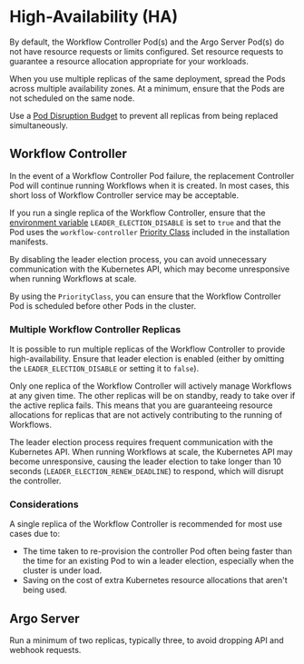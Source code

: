 # High-Availability (HA)

By default, the Workflow Controller Pod(s) and the Argo Server Pod(s) do not have resource requests or limits configured.
Set resource requests to guarantee a resource allocation appropriate for your workloads.

When you use multiple replicas of the same deployment, spread the Pods across multiple availability zones.
At a minimum, ensure that the Pods are not scheduled on the same node.

Use a [Pod Disruption Budget](https://kubernetes.io/docs/concepts/workloads/pods/disruptions/#pod-disruption-budgets) to prevent all replicas from being replaced simultaneously.

## Workflow Controller

In the event of a Workflow Controller Pod failure, the replacement Controller Pod will continue running Workflows when it is created.
In most cases, this short loss of Workflow Controller service may be acceptable.

If you run a single replica of the Workflow Controller, ensure that the [environment variable](environment-variables.md#controller) `LEADER_ELECTION_DISABLE` is set to `true` and that the Pod uses the `workflow-controller` [Priority Class](https://kubernetes.io/docs/concepts/scheduling-eviction/pod-priority-preemption/) included in the installation manifests.

By disabling the leader election process, you can avoid unnecessary communication with the Kubernetes API, which may become unresponsive when running Workflows at scale.

By using the `PriorityClass`, you can ensure that the Workflow Controller Pod is scheduled before other Pods in the cluster.

### Multiple Workflow Controller Replicas

It is possible to run multiple replicas of the Workflow Controller to provide high-availability.
Ensure that leader election is enabled (either by omitting the `LEADER_ELECTION_DISABLE` or setting it to `false`).

Only one replica of the Workflow Controller will actively manage Workflows at any given time.
The other replicas will be on standby, ready to take over if the active replica fails.
This means that you are guaranteeing resource allocations for replicas that are not actively contributing to the running of Workflows.

The leader election process requires frequent communication with the Kubernetes API.
When running Workflows at scale, the Kubernetes API may become unresponsive, causing the leader election to take longer than 10 seconds (`LEADER_ELECTION_RENEW_DEADLINE`) to respond, which will disrupt the controller.

### Considerations

A single replica of the Workflow Controller is recommended for most use cases due to:

- The time taken to re-provision the controller Pod often being faster than the time for an existing Pod to win a leader election, especially when the cluster is under load.
- Saving on the cost of extra Kubernetes resource allocations that aren't being used.

## Argo Server

Run a minimum of two replicas, typically three, to avoid dropping API and webhook requests.
